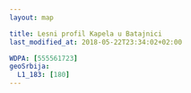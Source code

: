 ```yaml
---
layout: map

title: Lesni profil Kapela u Batajnici
last_modified_at: 2018-05-22T23:34:02+02:00

WDPA: [555561723]
geoSrbija:
  L1_183: [180]
---
```

